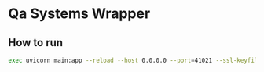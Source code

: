 # Qa Systems Wrapper

## How to run

```bash
exec uvicorn main:app --reload --host 0.0.0.0 --port=41021 --ssl-keyfile=/etc/ssl/webengineering.ins.hs-anhalt.de/nginx/webengineering.ins.hs-anhalt.de.key --ssl-certfile=/etc/ssl/webengineering.ins.hs-anhalt.de/nginx/webengineering.ins.hs-anhalt.de.cert
```